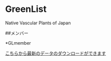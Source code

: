 # GreenList
Native Vascular Plants of Japan

##メンバー

*GLmember

[こちらから最新のデータのダウンロードができます](https://github.com/itomotomi/GreenList/releases/latest)